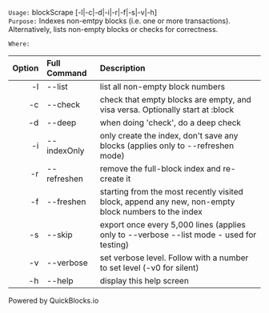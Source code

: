 
`Usage:` blockScrape [-l|-c|-d|-i|-r|-f|-s|-v|-h]  
`Purpose:` Indexes non-emtpy blocks (i.e. one or more transactions). Alternatively, lists non-empty blocks or checks for correctness.
             
`Where:`  

| Option | Full Command | Description |
| -------: | :------- | :------- |
| -l | --list | list all non-empty block numbers |
| -c | --check | check that empty blocks are empty, and visa versa. Optionally start at :block |
| -d | --deep | when doing 'check', do a deep check |
| -i | --indexOnly | only create the index, don't save any blocks (applies only to --refreshen mode) |
| -r | --refreshen | remove the full-block index and re-create it |
| -f | --freshen | starting from the most recently visited block, append any new, non-empty block numbers to the index |
| -s | --skip | export once every 5,000 lines (applies only to --verbose --list mode - used for testing) |
| -v | --verbose | set verbose level. Follow with a number to set level (-v0 for silent) |
| -h | --help | display this help screen |

  Powered by QuickBlocks.io

